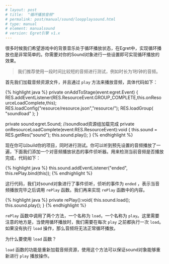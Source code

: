 ```yaml
---
# layout: post
# title:  "循环播放音频"
# permalink: post/manual/sound/loopplaysound.html
# type: manual
# element: manualsound
# version: Egret引擎 v1.x
---
```


很多时候我们希望游戏中的背景音乐处于循环播放状态，在Egret中，实现循环播放也是非常简单的。你需要对你的Sound对象进行一些设置即可实现循环播放的效果。

>我们推荐使用一段时间比较短的音频进行测试，例如时长为1秒钟的音频。 

首先我们加载音频资源文件，并且通过 `play` 方法来播放音频，具体代码如下：

{% highlight java  %}
private onAddToStage(event:egret.Event)
{
	RES.addEventListener(RES.ResourceEvent.GROUP_COMPLETE,this.onResourceLoadComplete,this);
	RES.loadConfig("resource/resource.json","resource/");
	RES.loadGroup( "soundload" );
}

private  sound:egret.Sound;
//soundload资源组加载完成
private onResourceLoadComplete(event:RES.ResourceEvent):void 
{
	this.sound = RES.getRes("sound");
	this.sound.play();
}
{% endhighlight %}

现在你可以build你的项目，同时进行测试。你可以听到预先设置的音频播放了一遍，下面我们添加一个对音频播放状态的事件侦听器。用来检测当前音频是否播放完成，代码如下：

{% highlight java  %}
this.sound.addEventListener("ended", this.rePlay.bind(this));
{% endhighlight %}

这行代码，我们对sound对象进行了事件侦听，侦听的事件为 `ended` ，表示当音频播放完毕之后调用 `rePlay` 函数。我们再来实现 `rePlay` 函数中的内容。

{% highlight java  %}
private rePlay():void{
	this.sound.load();
	this.sound.play();
}
{% endhighlight %}

`rePlay` 函数中调用了两个方法，一个名称为 `load`，一个名称为 `play`。这里需要注意的地方是，当使用循环播放时，我们需要在每次 `play` 之前都执行一次 `load`。如果没有执行 `load` 操作，那么音频将无法正常循环播放。

为什么要使用 `load` 函数？

`load` 函数的功能是重新加载音频资源，使用这个方法可以保证sound对象能够重新进行 `play` 播放操作。
